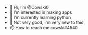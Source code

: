 - 👋 Hi, I’m @Cowski0
- 👀 I’m interested in making apps  
- 🌱 I’m currently learning python
- 💞️ Not very good, i'm very new to this
- 📫 How to reach me cowski#4540
